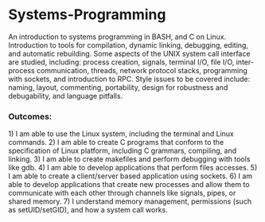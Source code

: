# Systems-Programming

An introduction to systems programming in BASH, and C on Linux. Introduction to tools for compilation, dynamic linking, debugging, editing, and automatic rebuilding.  Some aspects of the UNIX system call interface are studied, including: process creation, signals, terminal I/O, file I/O, inter-process communication, threads, network protocol stacks, programming with sockets, and introduction to RPC.  Style issues to be covered include: naming, layout, commenting, portability, design for robustness and debugability, and language pitfalls.

<h3>Outcomes:</h3>
1) I am able to use the Linux system, including the terminal and Linux commands.
2) I am able to create C programs that conform to the specification of Linux platform, including C grammars, compiling, and linking.
3) I am able to create makefiles and perform debugging with tools like gdb.
4) I am able to develop applications that perform files accesses.
5) I am able to create a client/server based application using sockets.
6) I am able to develop applications that create new processes and allow them to communicate with each other through channels like signals, pipes, or shared memory.
7) I understand memory management, permissions (such as setUID/setGID), and how a system call works.
